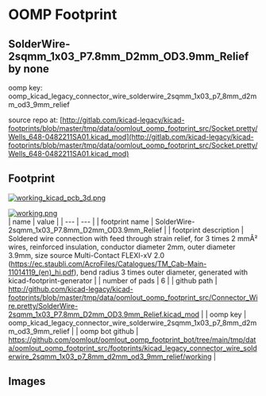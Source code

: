 # OOMP Footprint  
## SolderWire-2sqmm_1x03_P7.8mm_D2mm_OD3.9mm_Relief  by none  
  
oomp key: oomp_kicad_legacy_connector_wire_solderwire_2sqmm_1x03_p7_8mm_d2mm_od3_9mm_relief  
  
source repo at: [http://gitlab.com/kicad-legacy/kicad-footprints/blob/master/tmp/data/oomlout_oomp_footprint_src/Socket.pretty/Wells_648-0482211SA01.kicad_mod](http://gitlab.com/kicad-legacy/kicad-footprints/blob/master/tmp/data/oomlout_oomp_footprint_src/Socket.pretty/Wells_648-0482211SA01.kicad_mod)  
## Footprint  
  
[![working_kicad_pcb_3d.png](working_kicad_pcb_3d_600.png)](working_kicad_pcb_3d.png)  
  
[![working.png](working_600.png)](working.png)  
| name | value | 
| --- | --- | 
| footprint name | SolderWire-2sqmm_1x03_P7.8mm_D2mm_OD3.9mm_Relief | 
| footprint description | Soldered wire connection with feed through strain relief, for 3 times 2 mmÂ² wires, reinforced insulation, conductor diameter 2mm, outer diameter 3.9mm, size source Multi-Contact FLEXI-xV 2.0 (https://ec.staubli.com/AcroFiles/Catalogues/TM_Cab-Main-11014119_(en)_hi.pdf), bend radius 3 times outer diameter, generated with kicad-footprint-generator | 
| number of pads | 6 | 
| github path | http://github.com/kicad-legacy/kicad-footprints/blob/master/tmp/data/oomlout_oomp_footprint_src/Connector_Wire.pretty/SolderWire-2sqmm_1x03_P7.8mm_D2mm_OD3.9mm_Relief.kicad_mod | 
| oomp key | oomp_kicad_legacy_connector_wire_solderwire_2sqmm_1x03_p7_8mm_d2mm_od3_9mm_relief | 
| oomp bot github | https://github.com/oomlout/oomlout_oomp_footprint_bot/tree/main/tmp/data/oomlout_oomp_footprint_src/footprints/kicad_legacy_connector_wire_solderwire_2sqmm_1x03_p7_8mm_d2mm_od3_9mm_relief/working | 
## Images  
